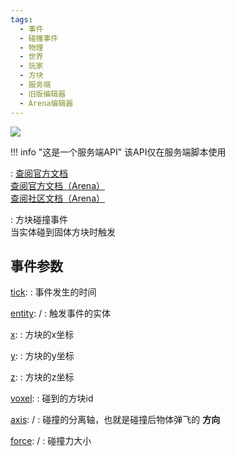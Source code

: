 ```yaml
---
tags:
  - 事件
  - 碰撞事件
  - 物理
  - 世界
  - 玩家
  - 方块
  - 服务端
  - 旧版编辑器
  - Arena编辑器
---
```


<a href="https://github.com/qndm"><img src="https://img.shields.io/badge/%E8%B4%A1%E7%8C%AE%E8%80%85-qndm-blue"></img></a>

!!! info "这是一个服务端API"
    该API仅在服务端脚本使用

:   [查阅官方文档](https://box3.yuque.com/org-wiki-box3-ev7rl4/guide/fi9tw0yyivtzwbaz)  
    [查阅官方文档（Arena）](https://box3.yuque.com/staff-khn556/wupvz3/yq8us26l3irc2m0w)  
    [查阅社区文档（Arena）](https://www.yuque.com/box3lab/api/hyvt8m1n88rdxbix#tHzE5)

:   方块碰撞事件  
    当实体碰到固体方块时触发

## 事件参数
[tick](property): [](number)
:   事件发生的时间

[entity](property): [](Box3Entity) / [](GameEntity)
:   触发事件的实体

[x](property): [](number)
:   方块的x坐标

[y](property): [](number)
:   方块的y坐标

[z](property): [](number)
:   方块的z坐标

[voxel](property): [](number)
:   碰到的方块id

[axis](property): [](Box3Vector3) / [](GameVector3)
:   碰撞的分离轴，也就是碰撞后物体弹飞的 **方向**

[force](property): [](Box3Vector3) / [](GameVector3)
:   碰撞力大小
